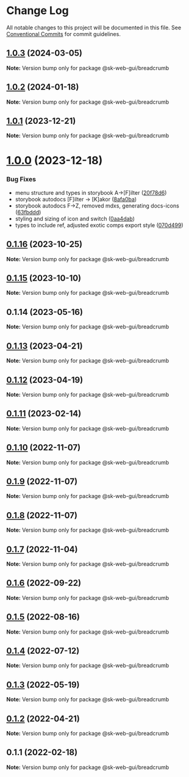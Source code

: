# Change Log

All notable changes to this project will be documented in this file.
See [Conventional Commits](https://conventionalcommits.org) for commit guidelines.

## [1.0.3](https://github.com/Sundsvallskommun/web-shared-components/compare/@sk-web-gui/breadcrumb@1.0.2...@sk-web-gui/breadcrumb@1.0.3) (2024-03-05)

**Note:** Version bump only for package @sk-web-gui/breadcrumb

## [1.0.2](https://github.com/Sundsvallskommun/web-shared-components/compare/@sk-web-gui/breadcrumb@1.0.1...@sk-web-gui/breadcrumb@1.0.2) (2024-01-18)

**Note:** Version bump only for package @sk-web-gui/breadcrumb

## [1.0.1](https://github.com/Sundsvallskommun/web-shared-components/compare/@sk-web-gui/breadcrumb@1.0.0...@sk-web-gui/breadcrumb@1.0.1) (2023-12-21)

**Note:** Version bump only for package @sk-web-gui/breadcrumb

# [1.0.0](https://github.com/Sundsvallskommun/web-shared-components/compare/@sk-web-gui/breadcrumb@0.1.16...@sk-web-gui/breadcrumb@1.0.0) (2023-12-18)

### Bug Fixes

- menu structure and types in storybook A->[F]ilter ([20f78d6](https://github.com/Sundsvallskommun/web-shared-components/commit/20f78d6f4b143e4db2b1ffacd8b47b8d3130f3d6))
- storybook autodocs [F]ilter -> [K]akor ([8afa0ba](https://github.com/Sundsvallskommun/web-shared-components/commit/8afa0bab8a7c7d829719a7ca474aeaf930660a0a))
- storybook autodocs F->Z, removed mdxs, generating docs-icons ([63fbddd](https://github.com/Sundsvallskommun/web-shared-components/commit/63fbddd93035115ae805d7e21ad73ef426e93a42))
- styling and sizing of icon and switch ([0aa4dab](https://github.com/Sundsvallskommun/web-shared-components/commit/0aa4dab97bb6c1fbc01a22f655baf6248bfd36f2))
- types to include ref, adjusted exotic comps export style ([070d499](https://github.com/Sundsvallskommun/web-shared-components/commit/070d4990ecea5d5ce90ebdd684a381bb8ad95861))

## [0.1.16](https://github.com/Sundsvallskommun/web-shared-components/compare/@sk-web-gui/breadcrumb@0.1.15...@sk-web-gui/breadcrumb@0.1.16) (2023-10-25)

**Note:** Version bump only for package @sk-web-gui/breadcrumb

## [0.1.15](https://github.com/Sundsvallskommun/web-shared-components/compare/@sk-web-gui/breadcrumb@0.1.14...@sk-web-gui/breadcrumb@0.1.15) (2023-10-10)

**Note:** Version bump only for package @sk-web-gui/breadcrumb

## 0.1.14 (2023-05-16)

**Note:** Version bump only for package @sk-web-gui/breadcrumb

## [0.1.13](https://github.com/Sundsvallskommun/web-shared-components/compare/@sk-web-gui/breadcrumb@0.1.12...@sk-web-gui/breadcrumb@0.1.13) (2023-04-21)

**Note:** Version bump only for package @sk-web-gui/breadcrumb

## [0.1.12](https://github.com/Sundsvallskommun/web-shared-components/compare/@sk-web-gui/breadcrumb@0.1.11...@sk-web-gui/breadcrumb@0.1.12) (2023-04-19)

**Note:** Version bump only for package @sk-web-gui/breadcrumb

## [0.1.11](https://github.com/Sundsvallskommun/web-shared-components/compare/@sk-web-gui/breadcrumb@0.1.10...@sk-web-gui/breadcrumb@0.1.11) (2023-02-14)

**Note:** Version bump only for package @sk-web-gui/breadcrumb

## [0.1.10](https://github.com/Sundsvallskommun/web-shared-components/compare/@sk-web-gui/breadcrumb@0.1.9...@sk-web-gui/breadcrumb@0.1.10) (2022-11-07)

**Note:** Version bump only for package @sk-web-gui/breadcrumb

## [0.1.9](https://github.com/Sundsvallskommun/web-shared-components/compare/@sk-web-gui/breadcrumb@0.1.8...@sk-web-gui/breadcrumb@0.1.9) (2022-11-07)

**Note:** Version bump only for package @sk-web-gui/breadcrumb

## [0.1.8](https://github.com/Sundsvallskommun/web-shared-components/compare/@sk-web-gui/breadcrumb@0.1.7...@sk-web-gui/breadcrumb@0.1.8) (2022-11-07)

**Note:** Version bump only for package @sk-web-gui/breadcrumb

## [0.1.7](https://github.com/Sundsvallskommun/web-shared-components/compare/@sk-web-gui/breadcrumb@0.1.6...@sk-web-gui/breadcrumb@0.1.7) (2022-11-04)

**Note:** Version bump only for package @sk-web-gui/breadcrumb

## [0.1.6](https://github.com/Sundsvallskommun/web-shared-components/compare/@sk-web-gui/breadcrumb@0.1.5...@sk-web-gui/breadcrumb@0.1.6) (2022-09-22)

**Note:** Version bump only for package @sk-web-gui/breadcrumb

## [0.1.5](https://github.com/Sundsvallskommun/web-shared-components/compare/@sk-web-gui/breadcrumb@0.1.4...@sk-web-gui/breadcrumb@0.1.5) (2022-08-16)

**Note:** Version bump only for package @sk-web-gui/breadcrumb

## [0.1.4](https://github.com/Sundsvallskommun/web-shared-components/compare/@sk-web-gui/breadcrumb@0.1.3...@sk-web-gui/breadcrumb@0.1.4) (2022-07-12)

**Note:** Version bump only for package @sk-web-gui/breadcrumb

## [0.1.3](https://github.com/Sundsvallskommun/web-shared-components/compare/@sk-web-gui/breadcrumb@0.1.2...@sk-web-gui/breadcrumb@0.1.3) (2022-05-19)

**Note:** Version bump only for package @sk-web-gui/breadcrumb

## [0.1.2](https://github.com/Sundsvallskommun/web-shared-components/compare/@sk-web-gui/breadcrumb@0.1.1...@sk-web-gui/breadcrumb@0.1.2) (2022-04-21)

**Note:** Version bump only for package @sk-web-gui/breadcrumb

## 0.1.1 (2022-02-18)

**Note:** Version bump only for package @sk-web-gui/breadcrumb
